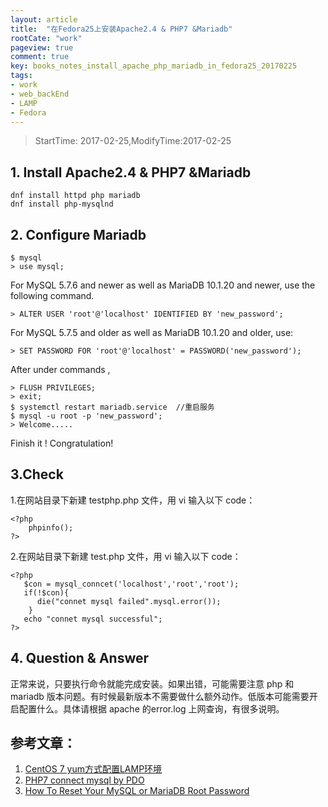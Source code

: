 ```yaml
---
layout: article
title:  "在Fedora25上安装Apache2.4 & PHP7 &Mariadb"
rootCate: "work"
pageview: true
comment: true
key: books_notes_install_apache_php_mariadb_in_fedora25_20170225
tags:
- work
- web_backEnd
- LAMP
- Fedora
---
```


> StartTime: 2017-02-25,ModifyTime:2017-02-25

<!---more--->

## 1. Install Apache2.4 & PHP7 &Mariadb
```
dnf install httpd php mariadb
dnf install php-mysqlnd
```
## 2. Configure Mariadb
```
$ mysql
> use mysql;
```
For MySQL 5.7.6 and newer as well as MariaDB 10.1.20 and newer, use the following command.
```
> ALTER USER 'root'@'localhost' IDENTIFIED BY 'new_password';
```
For MySQL 5.7.5 and older as well as MariaDB 10.1.20 and older, use:
```
> SET PASSWORD FOR 'root'@'localhost' = PASSWORD('new_password');
```
After under commands ,
```
> FLUSH PRIVILEGES;
> exit;
$ systemctl restart mariadb.service  //重启服务
$ mysql -u root -p 'new_password';
> Welcome.....
```
Finish it ! Congratulation!
## 3.Check
1.在网站目录下新建 testphp.php 文件，用 vi 输入以下 code：
```
<?php
	phpinfo();
?>
```
2.在网站目录下新建 test.php 文件，用 vi 输入以下 code：
```
<?php
   $con = mysql_conncet('localhost','root','root');
   if(!$con){
      die("connet mysql failed".mysql.error());     
    }
   echo "connet mysql successful";       
?>
```
## 4. Question & Answer
 正常来说，只要执行命令就能完成安装。如果出错，可能需要注意 php 和 mariadb 版本问题。有时候最新版本不需要做什么额外动作。低版本可能需要开启配置什么。具体请根据 apache 的error.log 上网查询，有很多说明。

## 参考文章：
1. [CentOS 7 yum方式配置LAMP环境](http://www.cnblogs.com/zutbaz/p/4420791.html)
2. [PHP7 connect mysql by PDO](https://www.sitepoint.com/re-introducing-pdo-the-right-way-to-access-databases-in-php/)
3. [ How To Reset Your MySQL or MariaDB Root Password](https://www.digitalocean.com/community/tutorials/how-to-reset-your-mysql-or-mariadb-root-password)
